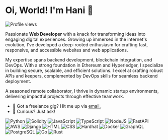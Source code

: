# Oi, World! I'm Hani 👋

![Profile views](https://komarev.com/ghpvc/?username=ummehanizaki&label=Profile%20views&color=60598F&style=flat)

<div class="github-introduction">

Passionate **Web Developer** with a knack for transforming ideas into engaging digital experiences. Growing up immersed in the internet's evolution, I've developed a deep-rooted enthusiasm for crafting fast, responsive, and accessible websites and web applications.

My expertise spans backend development, blockchain integration, and DevOps. With a strong foundation in Ethereum and Hyperledger, I specialize in building secure, scalable, and efficient solutions. I excel at crafting robust APIs and keepers, complemented by DevOps skills for seamless backend deployment.

A seasoned remote collaborator, I thrive in dynamic startup environments, delivering impactful projects through effective teamwork.

</div>

- 💼 Got a freelance gig? Hit me up via <a href="mailto:ummehanizaki@gmail.com">email.</a>
- 💬 Curious? Just ask!

<div class="badges-intro">

![Python](https://img.shields.io/badge/-Python-000000?style=flat&logo=python&logoColor=#21759B)
![Solidity](https://img.shields.io/badge/-Solidity-000000?style=flat&logo=solidity&logoColor=#CC6699)
![JavaScript](https://img.shields.io/badge/-JavaScript-000000?style=flat&logo=javascript&logoColor=#F7DF1E)
![TypeScript](https://img.shields.io/badge/-TypeScript-000000?style=flat&logo=typescript&logoColor=#3178C6)
![NodeJS](https://img.shields.io/badge/-NodeJS-000000?style=flat&logo=nodejs&logoColor=#E34F26)
![FastAPI](https://img.shields.io/badge/-FastAPI-000000?style=flat&logo=fastapi&logoColor=#1572B6)
![AWS](https://img.shields.io/badge/-AWS-000000?style=flat&logo=aws&logoColor=#F7DF1E)
![Django](https://img.shields.io/badge/-Django-000000?style=flat&logo=django&logoColor=#21759B)
![HTML](https://img.shields.io/badge/-HTML5-000000?style=flat&logo=html5&logoColor=#3178C6)
![CSS](https://img.shields.io/badge/-CSS3-000000?style=flat&logo=css3&logoColor=#3178C6)
![Hardhat](https://img.shields.io/badge/-Hardhat-000000?style=flat&logo=hardhat&logoColor=#3178C6)
![Docker](https://img.shields.io/badge/-Docker-000000?style=flat&logo=docker&logoColor=#21759B)
![GraphQL](https://img.shields.io/badge/-GraphQL-000000?style=flat&logo=graphql&logoColor=#F7DF1E)
![PostgreSQL](https://img.shields.io/badge/-PostgreSQL-000000?style=flat&logo=postgresql&logoColor=#F7DF1E)
![Go](https://img.shields.io/badge/-Go-000000?style=flat&logo=go&logoColor=#F7DF1E)
![Rust](https://img.shields.io/badge/-Rust-000000?style=flat&logo=rust&logoColor=#F7DF1E)


</div>

